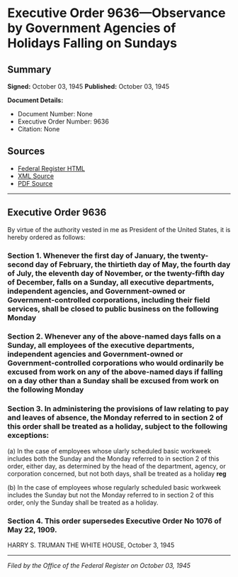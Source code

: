 # Executive Order 9636—Observance by Government Agencies of Holidays Falling on Sundays

## Summary

**Signed:** October 03, 1945
**Published:** October 03, 1945

**Document Details:**
- Document Number: None
- Executive Order Number: 9636
- Citation: None

## Sources
- [Federal Register HTML](https://www.presidency.ucsb.edu/documents/executive-order-9636-observance-government-agencies-holidays-falling-sundays)
- [XML Source](None)
- [PDF Source](None)

---

## Executive Order 9636

By virtue of the authority vested in me as President of the United States, it is hereby ordered as follows:
### Section 1. Whenever the first day of January, the twenty-second day of February, the thirtieth day of May, the fourth day of July, the eleventh day of November, or the twenty-fifth day of December, falls on a Sunday, all executive departments, independent agencies, and Government-owned or Government-controlled corporations, including their field services, shall be closed to public business on the following Monday

### Section 2. Whenever any of the above-named days falls on a Sunday, all employees of the executive departments, independent agencies and Government-owned or Government-controlled corporations who would ordinarily be excused from work on any of the above-named days if falling on a day other than a Sunday shall be excused from work on the following Monday

### Section 3. In administering the provisions of law relating to pay and leaves of absence, the Monday referred to in section 2 of this order shall be treated as a holiday, subject to the following exceptions:

(a) In the case of employees whose ularly scheduled basic workweek includes both the Sunday and the Monday referred to in section 2 of this order, either day, as determined by the head of the department, agency, or corporation concerned, but not both days, shall be treated as a holiday
**reg**

(b) In the case of employees whose regularly scheduled basic workweek includes the Sunday but not the Monday referred to in section 2 of this order, only the Sunday shall be treated as a holiday.
### Section 4. This order supersedes Executive Order No 1076 of May 22, 1909.

HARRY S. TRUMAN
THE WHITE HOUSE,
October 3, 1945

---

*Filed by the Office of the Federal Register on October 03, 1945*
